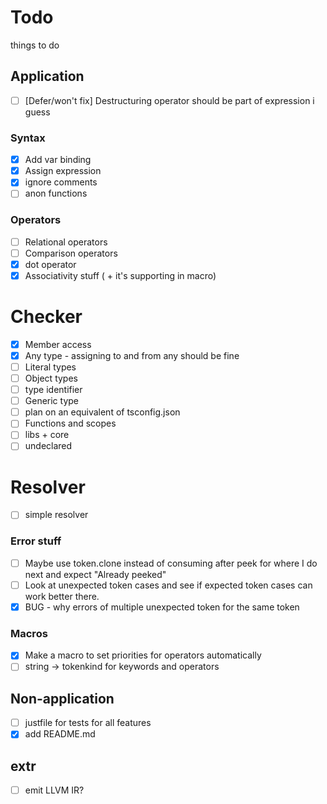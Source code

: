 
# Todo

things to do

## Application

- [ ] \[Defer/won't fix\] Destructuring operator should be part of expression i guess

### Syntax

- [x] Add var binding
- [x] Assign expression
- [x] ignore comments
- [ ] anon functions

### Operators

- [ ] Relational operators
- [ ] Comparison operators
- [x] dot operator
- [x] Associativity stuff ( + it's supporting in macro)

# Checker

- [x] Member access
- [x] Any type - assigning to and from any should be fine
- [ ] Literal types
- [ ] Object types
- [ ] type identifier
- [ ] Generic type
- [ ] plan on an equivalent of tsconfig.json
- [ ] Functions and scopes
- [ ] libs + core
- [ ] undeclared

# Resolver

- [ ] simple resolver

### Error stuff

- [ ] Maybe use token.clone instead of consuming after peek for where I do next and expect "Already peeked"
- [ ] Look at unexpected token cases and see if expected token cases can work better there.
- [x] BUG - why errors of multiple unexpected token for the same token

### Macros

- [x] Make a macro to set priorities for operators automatically
- [ ] string -> tokenkind for keywords and operators

## Non-application

- [ ] justfile for tests for all features
- [x] add README.md

## extr

- [ ] emit LLVM IR?
